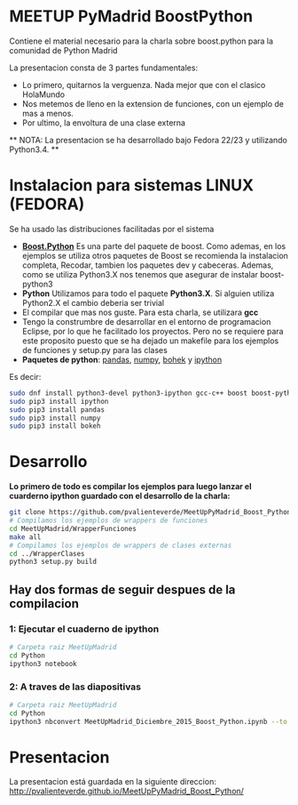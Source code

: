 # MEETUP PyMadrid BoostPython

Contiene el material necesario para la charla sobre boost.python para la comunidad de Python Madrid

La presentacion consta de 3 partes fundamentales:

 * Lo primero, quitarnos la verguenza. Nada mejor que con el clasico HolaMundo
 * Nos metemos de lleno en la extension de funciones, con un ejemplo de mas a menos.
 * Por ultimo, la envoltura  de una clase externa

** NOTA: La presentacion se ha desarrollado bajo Fedora 22/23 y utilizando Python3.4. **

# Instalacion para sistemas LINUX (FEDORA)

Se ha usado las distribuciones facilitadas por el sistema

 * **[Boost.Python](http://boost.org)** Es una parte del paquete de boost. Como ademas, en los ejemplos se utiliza otros paquetes de Boost se recomienda la instalacion completa, Recodar, tambien los paquetes dev y cabeceras. Ademas, como se utiliza Python3.X nos tenemos que asegurar de instalar boost-python3
 * **Python** Utilizamos para todo el paquete **Python3.X**. Si alguien utiliza Python2.X el cambio deberia ser trivial
 * El compilar que mas nos guste. Para esta charla, se utilizara **gcc**
 * Tengo la construmbre de desarrollar en el entorno de programacion Eclipse, por lo que he facilitado los proyectos. Pero no se requiere para este proposito puesto que se ha dejado un makefile para los ejemplos de funciones y setup.py para las clases
* **Paquetes de python**: [pandas](http://pandas.pydata.org), [numpy](http://www.numpy.org), [bohek](http://bokeh.pydata.org/en/latest) y [ipython](http://ipython.org/)

Es decir:
```bash
sudo dnf install python3-devel python3-ipython gcc-c++ boost boost-python* python3-pandas python3-pip
sudo pip3 install ipython
sudo pip3 install pandas 
sudo pip3 install numpy 
sudo pip3 install bokeh  
```

# Desarrollo

**Lo primero de todo es compilar los ejemplos para luego lanzar el cuarderno ipython guardado con el desarrollo de la charla:**
```bash
git clone https://github.com/pvalienteverde/MeetUpPyMadrid_Boost_Python MeetUpMadrid
# Compilamos los ejemplos de wrappers de funciones
cd MeetUpMadrid/WrapperFunciones
make all
# Compilamos los ejemplos de wrappers de clases externas
cd ../WrapperClases
python3 setup.py build
```
## Hay dos formas de seguir despues de  la compilacion
### 1: Ejecutar el cuaderno de ipython

```bash
# Carpeta raiz MeetUpMadrid
cd Python
ipython3 notebook 
```

### 2: A traves de las diapositivas
```bash
# Carpeta raiz MeetUpMadrid
cd Python
ipython3 nbconvert MeetUpMadrid_Diciembre_2015_Boost_Python.ipynb --to slides --post serve  --config slides_config.py --template slides_template.tpl 
```

# Presentacion
La presentacion está guardada en la siguiente direccion: http://pvalienteverde.github.io/MeetUpPyMadrid_Boost_Python/
